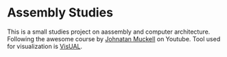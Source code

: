 # Assembly Studies

This is a small studies project on aassembly and computer architecture. Following the awesome course by [Johnatan Muckell](https://youtube.com/playlist?list=PL-ftFcielQtGxBUfzkbz9tWlRZb-rlJ2p) on Youtube.
Tool used for visualization is [VisUAL](https://salmanarif.bitbucket.io/visual/downloads.html).